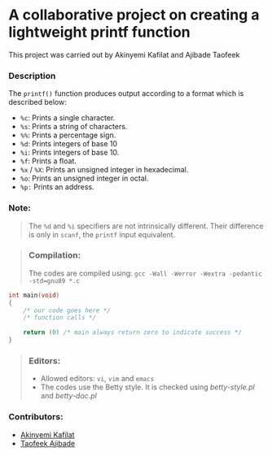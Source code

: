 # A collaborative project on creating a lightweight printf function 
This project was carried out by Akinyemi Kafilat and Ajibade Taofeek

### Description

The `printf()` function produces output according to a format which is described below:

+ `%c`:	Prints a single character.
+ `%s`:	Prints a string of characters.
+ `%%`:	Prints a percentage sign.
+ `%d`:	Prints integers of base 10
+ `%i`:	Prints integers of base 10.
+ `%f`:	Prints a float.
+ `%x` / `%X`: Prints an unsigned integer in hexadecimal.
+ `%o`:	Prints an unsigned integer in octal.
+ `%p:`	Prints an address.

### Note:
> The `%d` and `%i` specifiers are not intrinsically different.
> Their difference is only in `scanf`, the `printf` input equivalent.

> ### Compilation:
> The codes are compiled using:
> `gcc -Wall -Werror -Wextra -pedantic -std=gnu89 *.c`

```C
int main(void)
{
	/* our code goes here */
	/* function calls */

	return (0) /* main always return zero to indicate success */
}
```

> ### Editors:
> + Allowed editors: `vi`, `vim` and `emacs`
> + The codes use the Betty style. It is checked using *betty-style.pl* and *betty-doc.pl*


### Contributors:
+ [Akinyemi Kafilat](cafylhearty@gmail.com)
+ [Taofeek Ajibade](https://www.twitter.com/taofeekajibade)
